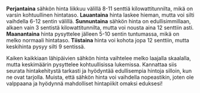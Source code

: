 **Perjantaina** sähkön hinta liikkuu välillä 8-11 senttiä kilowattitunnilta, mikä on varsin kohtuullinen hintataso. **Lauantaina** hinta laskee hieman, mutta voi silti vaihdella 6-12 sentin välillä. **Sunnuntaina** sähkön hinta on edullisimmillaan, alkaen vain 3 sentistä kilowattitunnilta, mutta voi nousta aina 12 senttiin asti. **Maanantaina** hinta pysyttelee jälleen 5-10 sentin tuntumassa, mikä on melko normaali hintataso. **Tiistaina** hinta voi kohota jopa 12 senttiin, mutta keskihinta pysyy silti 9 sentissä.

Kaiken kaikkiaan lähipäivien sähkön hinta vaihtelee melko laajalla skaalalla, mutta keskimäärin pysyttelee kohtuullisissa lukemissa. Kannattaa siis seurata hintakehitystä tarkasti ja hyödyntää edullisempia hintoja silloin, kun ne ovat tarjolla. Muista, että sähkön hinta voi vaihdella nopeastikin, joten ole valppaana ja hyödynnä mahdolliset hintapiikit omaksi eduksesi!